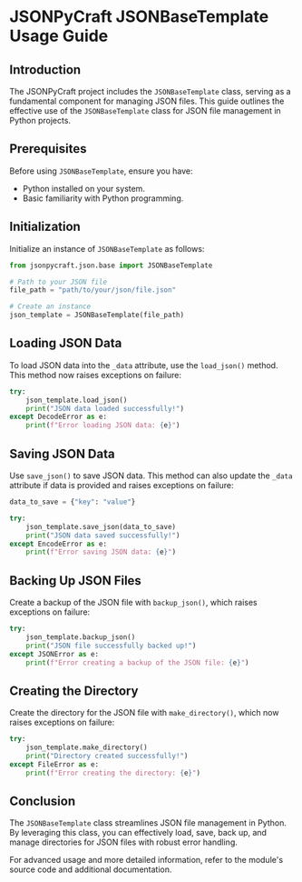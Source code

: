 # JSONPyCraft JSONBaseTemplate Usage Guide

## Introduction

The JSONPyCraft project includes the `JSONBaseTemplate` class, serving as a fundamental component for managing JSON files. This guide outlines the effective use of the `JSONBaseTemplate` class for JSON file management in Python projects.

## Prerequisites

Before using `JSONBaseTemplate`, ensure you have:

- Python installed on your system.
- Basic familiarity with Python programming.

## Initialization

Initialize an instance of `JSONBaseTemplate` as follows:

```python
from jsonpycraft.json.base import JSONBaseTemplate

# Path to your JSON file
file_path = "path/to/your/json/file.json"

# Create an instance
json_template = JSONBaseTemplate(file_path)
```

## Loading JSON Data

To load JSON data into the `_data` attribute, use the `load_json()` method. This method now raises exceptions on failure:

```python
try:
    json_template.load_json()
    print("JSON data loaded successfully!")
except DecodeError as e:
    print(f"Error loading JSON data: {e}")
```

## Saving JSON Data

Use `save_json()` to save JSON data. This method can also update the `_data` attribute if data is provided and raises exceptions on failure:

```python
data_to_save = {"key": "value"}

try:
    json_template.save_json(data_to_save)
    print("JSON data saved successfully!")
except EncodeError as e:
    print(f"Error saving JSON data: {e}")
```

## Backing Up JSON Files

Create a backup of the JSON file with `backup_json()`, which raises exceptions on failure:

```python
try:
    json_template.backup_json()
    print("JSON file successfully backed up!")
except JSONError as e:
    print(f"Error creating a backup of the JSON file: {e}")
```

## Creating the Directory

Create the directory for the JSON file with `make_directory()`, which now raises exceptions on failure:

```python
try:
    json_template.make_directory()
    print("Directory created successfully!")
except FileError as e:
    print(f"Error creating the directory: {e}")
```

## Conclusion

The `JSONBaseTemplate` class streamlines JSON file management in Python. By leveraging this class, you can effectively load, save, back up, and manage directories for JSON files with robust error handling.

For advanced usage and more detailed information, refer to the module's source code and additional documentation.
